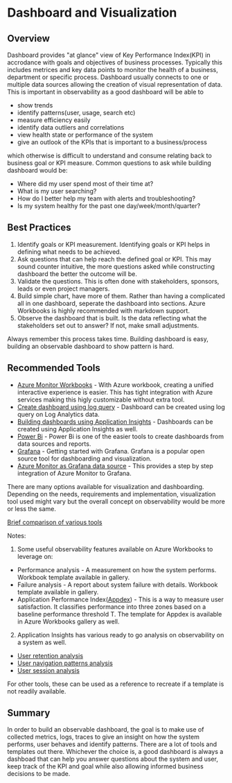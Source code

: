 # Dashboard and Visualization

## Overview

Dashboard provides "at glance" view of Key Performance Index(KPI) in accrodance with goals and objectives of business processes. Typically this includes metrices and key data points to monitor the health of a business, department or specific process. Dashboard usually connects to one or multiple data sources allowing the creation of visual representation of data. This is important in observability as a good dashboard will be able to 

- show trends
- identify patterns(user, usage, search etc)
- measure efficiency easily
- identify data outliers and correlations
- view health state or performance of the system
- give an outlook of the KPIs that is important to a business/process

which otherwise is difficult to understand and consume relating back to business goal or KPI measure. Common questions to ask while building dashboard would be:
- Where did my user spend most of their time at?
- What is my user searching?
- How do I better help my team with alerts and troubleshooting?
- Is my system healthy for the past one day/week/month/quarter?

## Best Practices

1. Identify goals or KPI measurement. Identifying goals or KPI helps in defining what needs to be achieved.
2. Ask questions that can help reach the defined goal or KPI. This may sound counter intuitive, the more questions asked while constructing dashboard the better the outcome will be.
3. Validate the questions. This is often done with stakeholders, sponsors, leads or even project managers.
4. Build simple chart, have more of them. Rather than having a complicated all in one dashboard, seperate the dashboard into sections. Azure Workbooks is highly recommended with markdown support.
5. Observe the dashboard that is built. Is the data reflecting what the stakeholders set out to answer? If not, make small adjustments.

Always remember this process takes time. Building dashboard is easy, building an observable dashboard to show pattern is hard.

## Recommended Tools

- [Azure Monitor Workbooks](https://docs.microsoft.com/en-us/azure/azure-monitor/platform/workbooks-overview) - With Azure workbook, creating a unified interactive experience is easier. This has tight integration with Azure services making this higly customizable without extra tool.
- [Create dashboard using log query](https://docs.microsoft.com/en-us/azure/azure-monitor/learn/tutorial-logs-dashboards) - Dashboard can be created using log query on Log Analytics data.
- [Building dashboards using Application Insights](https://docs.microsoft.com/en-us/azure/azure-monitor/learn/tutorial-app-dashboards) - Dashboards can be created using Application Insights as well.
- [Power Bi](https://docs.microsoft.com/en-us/power-bi/create-reports/service-dashboard-create) - Power Bi is one of the easier tools to create dashboards from data sources and reports.
- [Grafana](https://grafana.com/tutorials/) - Getting started with Grafana. Grafana is a popular open source tool for dashboarding and visualization.
- [Azure Monitor as Grafana data source](https://grafana.com/grafana/plugins/grafana-azure-monitor-datasource) - This provides a step by step integration of Azure Monitor to Grafana. 

There are many options available for visualization and dashboarding. Depending on the needs, requirements and implementation, visualization tool used might vary but the overall concept on observability would be more or less the same.

[Brief comparison of various tools](https://docs.microsoft.com/en-us/azure/azure-monitor/visualizations) 

Notes:
1. Some useful observability features available on Azure Workbooks to leverage on:
- Performance analysis - A measurement on how the system performs. Workbook template available in gallery.
- Failure analysis - A report about system failure with details. Workbook template available in gallery.
- Application Performance Index([Appdex](https://en.wikipedia.org/wiki/Apdex)) - This is a way to measure user satisfaction. It classifies performance into three zones based on a baseline performance threshold T. The template for Appdex is available in Azure Workbooks gallery as well. 

2. Application Insights has various ready to go analysis on observability on a system as well.
- [User retention analysis](https://docs.microsoft.com/en-us/azure/azure-monitor/app/usage-retention)
- [User navigation patterns analysis](https://docs.microsoft.com/en-us/azure/azure-monitor/app/usage-flows)
- [User session analysis](https://docs.microsoft.com/en-us/azure/azure-monitor/learn/tutorial-users)

For other tools, these can be used as a reference to recreate if a template is not readily available.

## Summary

In order to build an observable dashboard, the goal is to make use of collected metrics, logs, traces to give an insight on how the system performs, user behaves and identify patterns. There are a lot of tools and templates out there. Whichever the choice is, a good dashboard is always a dashboad that can help you answer questions about the system and user, keep track of the KPI and goal while also allowing informed business decisions to be made.